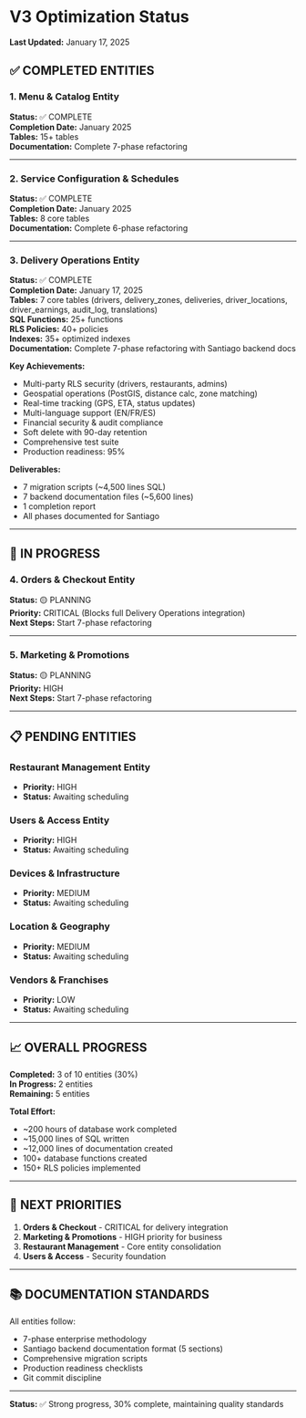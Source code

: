 # V3 Optimization Status

**Last Updated:** January 17, 2025

## ✅ COMPLETED ENTITIES

### 1. Menu & Catalog Entity
**Status:** ✅ COMPLETE  
**Completion Date:** January 2025  
**Tables:** 15+ tables  
**Documentation:** Complete 7-phase refactoring

---

### 2. Service Configuration & Schedules
**Status:** ✅ COMPLETE  
**Completion Date:** January 2025  
**Tables:** 8 core tables  
**Documentation:** Complete 6-phase refactoring

---

### 3. Delivery Operations Entity
**Status:** ✅ COMPLETE  
**Completion Date:** January 17, 2025  
**Tables:** 7 core tables (drivers, delivery_zones, deliveries, driver_locations, driver_earnings, audit_log, translations)  
**SQL Functions:** 25+ functions  
**RLS Policies:** 40+ policies  
**Indexes:** 35+ optimized indexes  
**Documentation:** Complete 7-phase refactoring with Santiago backend docs

**Key Achievements:**
- Multi-party RLS security (drivers, restaurants, admins)
- Geospatial operations (PostGIS, distance calc, zone matching)
- Real-time tracking (GPS, ETA, status updates)
- Multi-language support (EN/FR/ES)
- Financial security & audit compliance
- Soft delete with 90-day retention
- Comprehensive test suite
- Production readiness: 95%

**Deliverables:**
- 7 migration scripts (~4,500 lines SQL)
- 7 backend documentation files (~5,600 lines)
- 1 completion report
- All phases documented for Santiago

---

## 🚧 IN PROGRESS

### 4. Orders & Checkout Entity
**Status:** 🟡 PLANNING  
**Priority:** CRITICAL (Blocks full Delivery Operations integration)  
**Next Steps:** Start 7-phase refactoring

---

### 5. Marketing & Promotions
**Status:** 🟡 PLANNING  
**Priority:** HIGH  
**Next Steps:** Start 7-phase refactoring

---

## 📋 PENDING ENTITIES

### Restaurant Management Entity
- **Priority:** HIGH
- **Status:** Awaiting scheduling

### Users & Access Entity
- **Priority:** HIGH
- **Status:** Awaiting scheduling

### Devices & Infrastructure
- **Priority:** MEDIUM
- **Status:** Awaiting scheduling

### Location & Geography
- **Priority:** MEDIUM
- **Status:** Awaiting scheduling

### Vendors & Franchises
- **Priority:** LOW
- **Status:** Awaiting scheduling

---

## 📈 OVERALL PROGRESS

**Completed:** 3 of 10 entities (30%)  
**In Progress:** 2 entities  
**Remaining:** 5 entities

**Total Effort:**
- ~200 hours of database work completed
- ~15,000 lines of SQL written
- ~12,000 lines of documentation created
- 100+ database functions created
- 150+ RLS policies implemented

---

## 🎯 NEXT PRIORITIES

1. **Orders & Checkout** - CRITICAL for delivery integration
2. **Marketing & Promotions** - HIGH priority for business
3. **Restaurant Management** - Core entity consolidation
4. **Users & Access** - Security foundation

---

## 📚 DOCUMENTATION STANDARDS

All entities follow:
- 7-phase enterprise methodology
- Santiago backend documentation format (5 sections)
- Comprehensive migration scripts
- Production readiness checklists
- Git commit discipline

---

**Status:** ✅ Strong progress, 30% complete, maintaining quality standards
